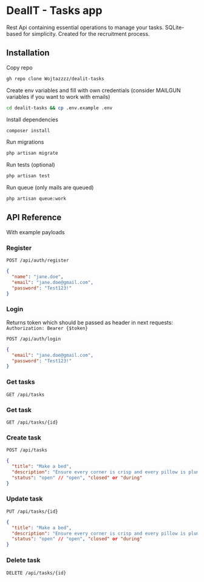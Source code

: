 
# DealIT - Tasks app

Rest Api containing essential operations to manage your tasks.
SQLite-based for simplicity. Created for the recruitment process.

## Installation

Copy repo

```bash
gh repo clone Wojtazzzz/dealit-tasks
```

Create env variables and fill with own credentials (consider MAILGUN variables if you want to work with emails)

```bash
cd dealit-tasks && cp .env.example .env
```

Install dependencies

```bash
composer install
```

Run migrations

```bash
php artisan migrate
```

Run tests (optional)

```bash
php artisan test
```

Run queue (only mails are queued)

```bash
php artisan queue:work
```

## API Reference
With example payloads

### Register

```http
POST /api/auth/register
```

```json
{
  "name": "jane.doe",
  "email": "jane.doe@gmail.com",
  "password": "Test123!"
}
```

### Login
Returns token which should be passed as header in next requests:
`Authorization: Bearer {$token}`

```http
POST /api/auth/login
```

```json
{
  "email": "jane.doe@gmail.com",
  "password": "Test123!"
}
```

### Get tasks

```http
GET /api/tasks
```

### Get task

```http
GET /api/tasks/{id}
```

### Create task

```http
POST /api/tasks
```

```json
{
  "title": "Make a bed",
  "description": "Ensure every corner is crisp and every pillow is plumped for inviting retreat.",
  "status": "open" // "open", "closed" or "during"
}
```

### Update task

```http
PUT /api/tasks/{id}
```

```json
{
  "title": "Make a bed",
  "description": "Ensure every corner is crisp and every pillow is plumped for inviting retreat.",
  "status": "open" // "open", "closed" or "during"
}
```

### Delete task

```http
DELETE /api/tasks/{id}
```
